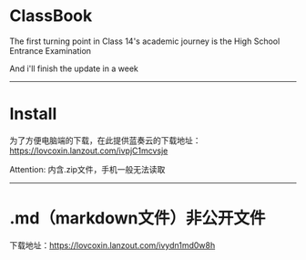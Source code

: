 # ClassBook
The first turning point in Class 14's academic journey is the High School Entrance Examination

And i'll finish the update in a week

---

# Install
为了方便电脑端的下载，在此提供蓝奏云的下载地址：https://lovcoxin.lanzout.com/ivpjC1mcvsje

Attention: 内含.zip文件，手机一般无法读取

---

# .md（markdown文件）非公开文件
下载地址：https://lovcoxin.lanzout.com/ivydn1md0w8h


